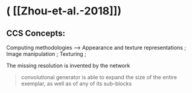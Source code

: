 # ( [[Zhou-et-al.-2018]])


CCS Concepts:
-------------

Computing methodologies --> Appearance and texture representations ; Image manipulation ; Texturing ;


The missing resolution is invented by the network

>convolutional generator is able to expand the size of the entire exemplar, as well as of any of its sub-blocks



